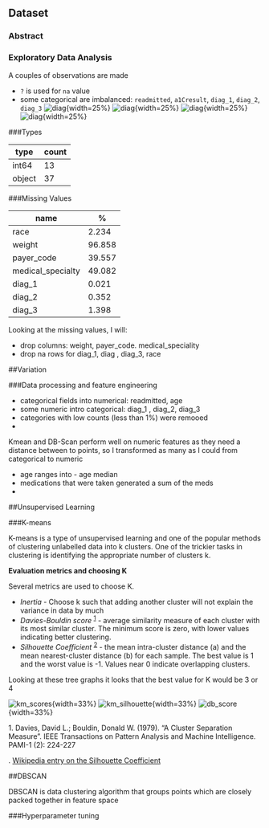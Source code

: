 ## Dataset

### Abstract

### Exploratory Data Analysis

A couples of observations are made

- `?` is used for `na` value
- some categorical are imbalanced:  `readmitted`, `a1Cresult`, `diag_1`, `diag_2`, `diag_3`
![diag](./img/bad_categ_diag_1.png){width=25%} ![diag](./img/bad_diag_2.png){width=25%} ![diag](./img/bad_diag3.png){width=25%} ![diag](./img/bad_glu_serum.png){width=25%}



###Types

| type   | count |
|--------|-------|
| int64  | 13    |
| object | 37    |




###Missing Values

| name              |   %    |
|-------------------|--------|
| race              | 2.234  |
| weight            | 96.858 |
| payer_code        | 39.557 |
| medical_specialty | 49.082 |
| diag_1            | 0.021  |
| diag_2            | 0.352  |
| diag_3            | 1.398  |

Looking at the missing values, I will:

 - drop columns: weight, payer_code. medical_speciality
 - drop na rows for diag_1, diag , diag_3, race 
 
 
##Variation 
 
  
 
###Data processing and feature engineering
 
- categorical fields into numerical: readmitted, age
- some numeric intro categorical: diag_1 , diag_2, diag_3
- categories with low counts (less than 1%) were remooed
-   

Kmean and DB-Scan perform well on numeric features as they need a distance between to points,  so I transformed as many as I could from categorical to numeric

- age ranges into - age median
- medications that were taken generated a sum of the meds 
-  
 
 
 
 
##Unsupervised Learning

###K-means 

K-means is a type of unsupervised learning and one of the popular methods of clustering unlabelled data into k clusters. One of the trickier tasks in clustering is identifying the appropriate number of clusters k.


**Evaluation metrics and choosing K**

Several metrics are used to choose K. 

- *Inertia* - Choose k such that adding another cluster will not explain the variance in data by much  
- *Davies-Bouldin score* <sup>[1](#myfootnote1)</sup>  -  average similarity measure of each cluster with its most similar cluster. The minimum score is zero, with lower values indicating better clustering.
- *Silhouette Coefficient* <sup>[2](#myfootnote2)</sup> -  the mean intra-cluster distance (a) and the mean nearest-cluster distance (b) for each sample. The best value is 1 and the worst value is -1. Values near 0 indicate overlapping clusters.

Looking at these tree graphs it looks that the best value for K  would be 3 or 4


![km_scores](./img/km_scores_km_scores.png){width=33%}  ![km_silhouette](./img/km_scores_km_silhouette.png){width=33%} ![db_score](./img/km_scores_db_score.png){width=33%} 




<a name="myfootnote1">1</a>. Davies, David L.; Bouldin, Donald W. (1979). “A Cluster Separation Measure”. IEEE Transactions on Pattern Analysis and Machine Intelligence. PAMI-1 (2): 224-227

<a name="myfootnote2"></a>. [Wikipedia entry on the Silhouette Coefficient](https://en.wikipedia.org/wiki/Silhouette_(clustering))



##DBSCAN


DBSCAN is data clustering algorithm that groups points which are closely packed together in feature space



###Hyperparameter tuning



 